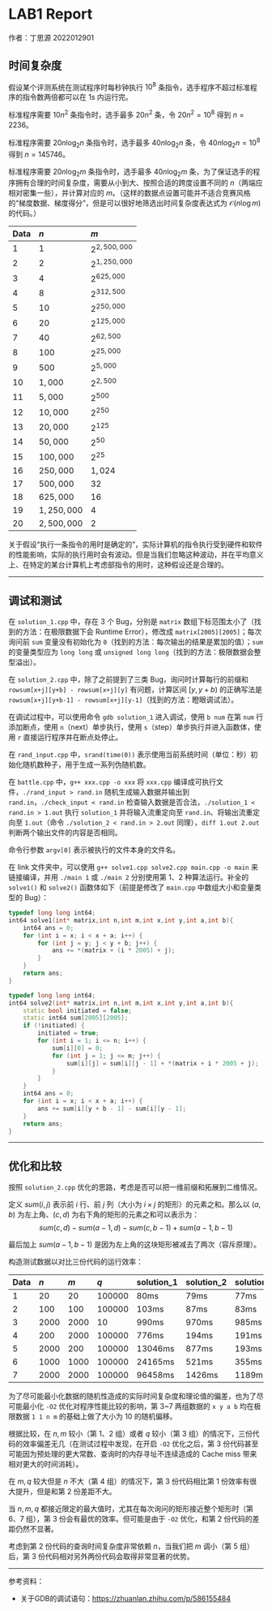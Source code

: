 # LAB1 Report

作者：丁思源 2022012901

## 时间复杂度

假设某个评测系统在测试程序时每秒钟执行 $10^8$ 条指令，选手程序不超过标准程序的指令数两倍都可以在 1s 内运行完。

标准程序需要 $10n^2$ 条指令时，选手最多 $20n^2$ 条，令 $20n^2 = 10^8$ 得到 $n = 2236$。

标准程序需要 $20n \log_2 n$ 条指令时，选手最多 $40n \log_2 n$ 条，令 $40n \log_2 n = 10^8$ 得到 $n = 145746$。

标准程序需要 $20n \log_2 m$ 条指令时，选手最多 $40n \log_2 m$ 条，为了保证选手的程序拥有合理的时间复杂度，需要从小到大、按照合适的跨度设置不同的 $n$（两端应相对密集一些），并计算对应的 $m$。（这样的数据点设置可能并不适合竞赛风格的“梯度数据、梯度得分”，但是可以很好地筛选出时间复杂度表达式为 $\mathcal O(n \log m)$ 的代码。）

| Data | $n$ | $m$ |
| :--- | :--- | :--- |
| 1 | $1$ | $2^{2,500,000}$ |
| 2 | $2$ | $2^{1,250,000}$ |
| 3 | $4$ | $2^{625,000}$ |
| 4 | $8$ | $2^{312,500}$ |
| 5 | $10$ | $2^{250,000}$ |
| 6 | $20$ | $2^{125,000}$ |
| 7 | $40$ | $2^{62,500}$ |
| 8 | $100$ | $2^{25,000}$ |
| 9 | $500$ | $2^{5,000}$ |
| 10 | $1,000$ | $2^{2,500}$ |
| 11 | $5,000$ | $2^{500}$ |
| 12 | $10,000$ | $2^{250}$ |
| 13 | $20,000$ | $2^{125}$ |
| 14 | $50,000$ | $2^{50}$ |
| 15 | $100,000$ | $2^{25}$ |
| 16 | $250,000$ | $1,024$ |
| 17 | $500,000$ | $32$ |
| 18 | $625,000$ | $16$ |
| 19 | $1,250,000$ | $4$ |
| 20 | $2,500,000$ | $2$ |

关于假设“执行一条指令的用时是确定的”，实际计算机的指令执行受到硬件和软件的性能影响，实际的执行用时会有波动。但是当我们忽略这种波动，并在平均意义上、在特定的某台计算机上考虑部指令的用时，这种假设还是合理的。

---

## 调试和测试

在 `solution_1.cpp` 中，存在 3 个 Bug，分别是 `matrix` 数组下标范围太小了（找到的方法：在极限数据下会 Runtime Error），修改成 `matrix[2005][2005]`；每次询问前 `sum` 变量没有初始化为 `0`（找到的方法：每次输出的结果是累加的值）；`sum` 的变量类型应为 `long long` 或 `unsigned long long`（找到的方法：极限数据会整型溢出）。

在 `solution_2.cpp` 中，除了之前提到了三类 Bug，询问时计算每行的前缀和 `rowsum[x+j][y+b] - rowsum[x+j][y]` 有问题，计算区间 $[y, y+b)$ 的正确写法是 `rowsum[x+j][y+b-1] - rowsum[x+j][y-1]`（找到的方法：瞪眼调试法）。

在调试过程中，可以使用命令 `gdb solution_1` 进入调试，使用 `b num` 在第 `num` 行添加断点，使用 `n`（next）单步执行，使用 `s`（step）单步执行并进入函数体，使用 `r` 直接运行程序并在断点处停止。

在 `rand_input.cpp` 中，`srand(time(0))` 表示使用当前系统时间（单位：秒）初始化随机数种子，用于生成一系列伪随机数。

在 `battle.cpp` 中，`g++ xxx.cpp -o xxx` 将 `xxx.cpp` 编译成可执行文件，`./rand_input > rand.in` 随机生成输入数据并输出到 `rand.in`，`./check_input < rand.in` 检查输入数据是否合法，`./solution_1 < rand.in > 1.out` 执行 `solution_1` 并将输入流重定向至 `rand.in`、将输出流重定向至 `1.out`（命令 `./solution_2 < rand.in > 2.out` 同理），`diff 1.out 2.out` 判断两个输出文件的内容是否相同。

命令行参数 `argv[0]` 表示被执行的文件本身的文件名。

在 link 文件夹中，可以使用 `g++ solve1.cpp solve2.cpp main.cpp -o main` 来链接编译，并用 `./main 1` 或 `./main 2` 分别使用第 1、2 种算法运行。补全的 `solve1()` 和 `solve2()` 函数体如下（前提是修改了 `main.cpp` 中数组大小和变量类型的 Bug）：

```cpp
typedef long long int64;
int64 solve1(int* matrix,int n,int m,int x,int y,int a,int b){
    int64 ans = 0;
    for (int i = x; i < x + a; i++) {
        for (int j = y; j < y + b; j++) {
            ans += *(matrix + (i * 2005) + j);
        }
    }
    return ans;
}
```

```cpp
typedef long long int64;
int64 solve2(int* matrix,int n,int m,int x,int y,int a,int b){
    static bool initiated = false;
    static int64 sum[2005][2005];
    if (!initiated) {
        initiated = true;
        for (int i = 1; i <= n; i++) {
            sum[i][0] = 0;
            for (int j = 1; j <= m; j++) {
                sum[i][j] = sum[i][j - 1] + *(matrix + i * 2005 + j);
            }
        }
    }
    int64 ans = 0;
    for (int i = x; i < x + a; i++) {
        ans += sum[i][y + b - 1] - sum[i][y - 1];
    }
    return ans;
}
```

---

## 优化和比较

按照 `solution_2.cpp` 优化的思路，考虑是否可以把一维前缀和拓展到二维情况。

定义 $sum(i, j)$ 表示前 $i$ 行、前 $j$ 列（大小为 $i \times j$ 的矩形）的元素之和。那么以 $(a, b)$ 为左上角、$(c, d)$ 为右下角的矩形的元素之和可以表示为：
$$
sum(c, d) - sum(a - 1, d) - sum(c, b - 1) + sum(a - 1, b - 1)
$$

最后加上 $sum(a - 1, b - 1)$ 是因为左上角的这块矩形被减去了两次（容斥原理）。

构造测试数据以对比三份代码的运行效率：

| Data | $n$ | $m$ | $q$ | solution_1 | solution_2 | solution_3 |
| :--- | :--- | :--- | :--- | :--- | :--- | :--- |
| 1 | $20$ | $20$ | $100000$ | 80ms | 79ms | 77ms |
| 2 | $100$ | $100$ | $100000$ | 103ms | 87ms | 83ms |
| 3 | $2000$ | $2000$ | $10$ | 990ms | 970ms | 985ms |
| 4 | $200$ | $2000$ | $100000$ | 776ms | 194ms | 191ms |
| 5 | $2000$ | $200$ | $100000$| 13046ms | 877ms | 193ms |
| 6 | $1000$ | $1000$ | $100000$ | 24165ms | 521ms | 355ms |
| 7 | $2000$ | $2000$ | $100000$ | 96458ms | 1426ms | 1189ms |

为了尽可能最小化数据的随机性造成的实际时间复杂度和理论值的偏差，也为了尽可能最小化 `-O2` 优化对程序性能比较的影响，第 3~7 两组数据的 `x y a b` 均在极限数据 `1 1 n m` 的基础上做了大小为 $10$ 的随机偏移。

根据比较，在 $n, m$ 较小（第 1、2 组）或者 $q$ 较小（第 3 组）的情况下，三份代码的效率偏差无几（在测试过程中发现，在开启 `-O2` 优化之后，第 3 份代码甚至可能因为预处理的更大常数、查询时的内存寻址不连续造成的 Cache miss 带来相对更大的时间消耗）。

在 $m, q$ 较大但是 $n$ 不大（第 4 组）的情况下，第 3 份代码相比第 1 份效率有很大提升，但是和第 2 份差距不大。

当 $n, m, q$ 都接近限定的最大值时，尤其在每次询问的矩形接近整个矩形时（第 6、7 组），第 3 份会有最优的效率。但可能是由于 `-O2` 优化，和第 2 份代码的差距仍然不显著。

考虑到第 2 份代码的查询时间复杂度非常依赖 $n$，当我们把 $m$ 调小（第 5 组）后，第 3 份代码相对另外两份代码会取得非常显著的优势。

---

参考资料：

- 关于GDB的调试语句：<https://zhuanlan.zhihu.com/p/586155484>
